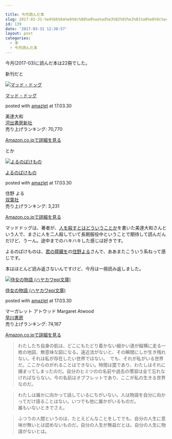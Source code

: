 ```yaml
---

title: 今月読んだ本
slug: 2017-03-31-%e4%bb%8a%e6%9c%88%e8%aa%ad%e3%82%93%e3%81%a0%e6%9c%ac-21
id: 139
date: '2017-03-31 12:38:57'
layout: post
categories:
  - 本
  - 今月読んだ本
---
```


今月(2017-03)に読んだ本は22冊でした。

新刊だと



 [![マッド・ドッグ](https://cdn-ak.f.st-hatena.com/images/fotolife/p/peipeipe/20190630/20190630170526.jpg)](http://www.amazon.co.jp/exec/obidos/ASIN/4309025366/peipeipe-22/ref=nosim/) 



[マッド・ドッグ](http://www.amazon.co.jp/exec/obidos/ASIN/4309025366/peipeipe-22/ref=nosim/)

posted with [amazlet](http://www.amazlet.com/ "amazlet") at 17.03.30



美達大和  
[河出書房新社](http://d.hatena.ne.jp/keyword/%B2%CF%BD%D0%BD%F1%CB%BC%BF%B7%BC%D2)  
売り上げランキング: 70,770  




[Amazon.co.jpで詳細を見る](http://www.amazon.co.jp/exec/obidos/ASIN/4309025366/peipeipe-22/ref=nosim/)







とか



 [![よるのばけもの](https://cdn-ak.f.st-hatena.com/images/fotolife/p/peipeipe/20190630/20190630171230.jpg)](http://www.amazon.co.jp/exec/obidos/ASIN/4575240079/peipeipe-22/ref=nosim/) 



[よるのばけもの](http://www.amazon.co.jp/exec/obidos/ASIN/4575240079/peipeipe-22/ref=nosim/)

posted with [amazlet](http://www.amazlet.com/ "amazlet") at 17.03.30



住野 よる  
[双葉社](http://d.hatena.ne.jp/keyword/%C1%D0%CD%D5%BC%D2)  
売り上げランキング: 3,231  




[Amazon.co.jpで詳細を見る](http://www.amazon.co.jp/exec/obidos/ASIN/4575240079/peipeipe-22/ref=nosim/)







マッドドッグは、著者が、[人を殺すとはどういうことか](http://amzn.to/2oAHG1l)を書いた美達大和さんという人で、まさに人を二人殺していて長期服役中ということで期待して読んだんだけど、うーん。途中までのハキハキした感じは好きです。

よるのばけものは、[君の膵臓を](http://amzn.to/2oAXmBr)の[住野よる](http://d.hatena.ne.jp/keyword/%BD%BB%CC%EE%A4%E8%A4%EB)さんで、ああまたこういう系ねって感じです。

本はほとんど読み返さないんですけど、今月は一冊読み返しました。



 [![侍女の物語 (ハヤカワepi文庫)](https://cdn-ak.f.st-hatena.com/images/fotolife/p/peipeipe/20190630/20190630171439.jpg)](http://www.amazon.co.jp/exec/obidos/ASIN/4151200118/peipeipe-22/ref=nosim/) 



[侍女の物語 (ハヤカワepi文庫)](http://www.amazon.co.jp/exec/obidos/ASIN/4151200118/peipeipe-22/ref=nosim/)

posted with [amazlet](http://www.amazlet.com/ "amazlet") at 17.03.30



マーガレット アトウッド Margaret Atwood  
[早川書房](http://d.hatena.ne.jp/keyword/%C1%E1%C0%EE%BD%F1%CB%BC)  
売り上げランキング: 74,167  




[Amazon.co.jpで詳細を見る](http://www.amazon.co.jp/exec/obidos/ASIN/4151200118/peipeipe-22/ref=nosim/)







> わたしたち自身の肌は、どこにもたどり着かない細かい道が縦横に走る一枚の地図、無意味な図になる。遠近法がないと、その瞬間にしか生き残れない。それは私が存在したい世界ではない。　でも、それが私がいる世界だ。ここからのがれることはできない。時間は罠であり、わたしはそれに捕まってしまったのだ。自分のヒミツのの名前や過去の慣習は全て忘れなければならない。今の名前はオブフレットであり、ここが私の生きる世界なのだ。

> わたしは誰かに向かって話しているにちがいない。人は物語を自分に向かってだけ語ることはない。いつでも他に誰かがいるものだ。  
> 誰もいないときでさえ。

> ふつうの人間というのは、たとえどんなことをしてでも、自分の人生に意味が無いとは認めないものだ。自分の人生が無益だとは。自分の人生に物語がないとは。